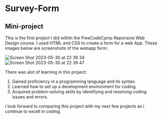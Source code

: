 # Survey-Form
## Mini-project

This is the first project I did within the FreeCodeCamp Reponsive Web Design course. I used HTML and CSS to create a form for a web App. 
These images below are screenshots of the webapp form:

![Screen Shot 2023-05-30 at 22 39 34](https://github.com/NasraHussein3/Survey-Form/assets/131040199/9b6e0856-2e94-4eec-9e07-3871b1a8f6c8)
![Screen Shot 2023-05-30 at 22 39 47](https://github.com/NasraHussein3/Survey-Form/assets/131040199/19d5585c-8b43-4af9-b25d-ac7453b124f3)

There was alot of learning in this project:
1. Gained proficiency in a programming language and its syntax.
2. Learned how to set up a development environment for coding.
3. Acquired problem-solving skills by identifying and resolving coding issues and errors.

I look forward to comparing this project with my next few projects as i continue to excell in coding.

